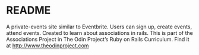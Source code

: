 # README

A private-events site similar to Eventbrite. Users can sign up, create events, attend events. Created to learn about associations in rails. This is part of the Associations Project in The Odin Project’s Ruby on Rails Curriculum. Find it at http://www.theodinproject.com
